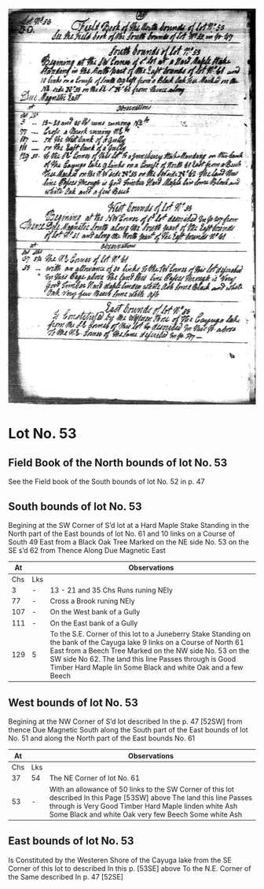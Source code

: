 ![page 48](../image/fieldbook/ovid-page-48.jpg)

# Lot No. 53

## Field Book of the North bounds of lot No. 53

See the Field book of the South bounds of lot No. 52 in p. 47

## South bounds of lot No. 53

Begining at the SW Corner of S’d lot at a Hard Maple Stake Standing in the North part of the East bounds of lot No. 61 and 10 links on a Course of South 49 East from a Black Oak Tree Marked on the NE side No. 53 on the SE s’d 62 from Thence Along Due Magnetic East 

| At |    | Observations |
| -- | -- | ------------ |
| Chs | Lks | |
3 | - | 13 - 21 and 35 Chs Runs runing NEly
77 | - | Cross a Brook runing NEly
107 | - | On the West bank of a Gully
111 | - | On the East bank of a Gully
129 | 5 | To the S.E. Corner of this lot to a Juneberry Stake Standing on the bank of the Cayuga lake 9 links on a Course of North 61 East from a Beech Tree Marked on the NW side No. 53 on the SW side No 62. The land this line Passes through is Good Timber Hard Maple lin Some Black and white Oak and a few Beech

## West bounds of lot No. 53

Begining at the NW Corner of S’d lot described In the p. 47 [52SW] from thence Due Magnetic South along the South part of the East bounds of lot No. 51 and along the North part of the East bounds No. 61

| At |    | Observations |
| -- | -- | ------------ |
| Chs | Lks | |
37 | 54 | The NE Corner of lot No. 61
53 | - | With an allowance of 50 links to the SW Corner of this lot described In this Page [53SW] above The land this line Passes through is Very Good Timber Hard Maple linden white Ash Some Black and white Oak very few Beech Some white Ash

## East bounds of lot No. 53

Is Constituted by the Westeren Shore of the Cayuga lake from the SE Corner of this lot to described In this p. [53SE] above To the N.E. Corner of the Same described In p. 47 [52SE]

